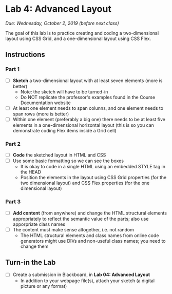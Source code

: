 # Lab 4: Advanced Layout

*Due: Wednesday, October 2, 2019 (before next class)* 

The goal of this lab is to practice creating and coding a two-dimensional layout using CSS Grid, and a one-dimensional layout using CSS Flex.

## Instructions

### Part 1

- [ ] **Sketch** a two-dimensional layout with at least seven elements (more is better)
  - Note: the sketch will have to be turned-in
  - Do NOT replicate the professor's examples found in the Course Documentation website
- [ ] At least one element needs to span colunns, and one element needs to span rows (more is better)
- [ ] Within one element (preferably a big one) there needs to be at least five elements in a one-dimensional horizontal layout (this is so you can demonstrate coding Flex items inside a Grid cell)

### Part 2

- [ ] **Code** the sketched layout in HTML and CSS 
- [ ] Use some basic formatting so we can see the boxes
  - It is okay to code in a single HTML using an embedded STYLE tag in the HEAD  
  - Position the elements in the layout using CSS Grid properties (for the two dimensional layout) and CSS Flex properties (for the one dimensional layout)

### Part 3

- [ ] **Add content** (from anywhere) and change the HTML structural elements appropriately to reflect the semantic value of the parts; also use apporpriate class names
- [ ] The content must make sense altogether, i.e. not random
  - The HTML structural elements and class names from online code generators might use DIVs and non-useful class names; you need to change them

## Turn-in the Lab

- [ ] Create a submission in Blackboard, in **Lab 04: Advanced Layout**
  - In addition to your webpage file(s), attach your sketch (a digital picture or any format)

